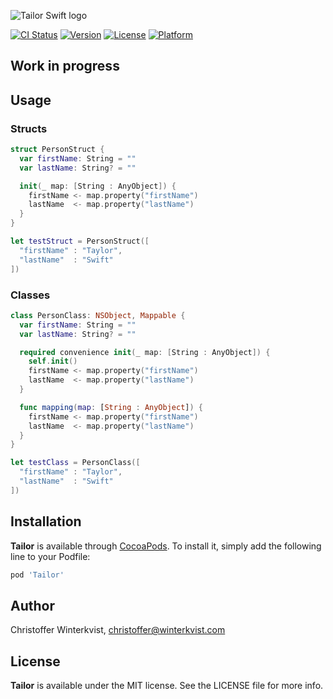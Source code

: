 ![Tailor Swift logo](https://raw.githubusercontent.com/zenangst/Tailor/master/Images/logo.png)

[![CI Status](http://img.shields.io/travis/zenangst/Tailor.svg?style=flat)](https://travis-ci.org/zenangst/Tailor)
[![Version](https://img.shields.io/cocoapods/v/Tailor.svg?style=flat)](http://cocoadocs.org/docsets/Tailor)
[![License](https://img.shields.io/cocoapods/l/Tailor.svg?style=flat)](http://cocoadocs.org/docsets/Tailor)
[![Platform](https://img.shields.io/cocoapods/p/Tailor.svg?style=flat)](http://cocoadocs.org/docsets/Tailor)

## Work in progress

## Usage

### Structs
```swift
struct PersonStruct {
  var firstName: String = ""
  var lastName: String? = ""

  init(_ map: [String : AnyObject]) {
    firstName <- map.property("firstName")
    lastName  <- map.property("lastName")
  }
}

let testStruct = PersonStruct([
  "firstName" : "Taylor",
  "lastName"  : "Swift"
])
```

### Classes
```swift
class PersonClass: NSObject, Mappable {
  var firstName: String = ""
  var lastName: String? = ""

  required convenience init(_ map: [String : AnyObject]) {
    self.init()
    firstName <- map.property("firstName")
    lastName  <- map.property("lastName")
  }

  func mapping(map: [String : AnyObject]) {
    firstName <- map.property("firstName")
    lastName  <- map.property("lastName")
  }
}

let testClass = PersonClass([
  "firstName" : "Taylor",
  "lastName"  : "Swift"
])
```

## Installation

**Tailor** is available through [CocoaPods](http://cocoapods.org). To install
it, simply add the following line to your Podfile:

```ruby
pod 'Tailor'
```

## Author

Christoffer Winterkvist, christoffer@winterkvist.com

## License

**Tailor** is available under the MIT license. See the LICENSE file for more info.
